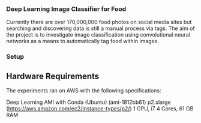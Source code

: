 ### Deep Learning Image Classifier for Food

Currently there are over 170,000,000 food photos on social media sites but searching and discovering data is still a manual process via tags. The aim of the project is to investigate image classification using convolutional neural networks as a means to automatically tag food within images.

### Setup 

## Hardware Requirements

The experiments ran on AWS with the following specifications:

Deep Learning AMI with Conda (Ubuntu) (ami-1812bb61)
p2.xlarge (https://aws.amazon.com/ec2/instance-types/p2/) 
1 GPU, i7 4 Cores, 61 GB RAM

